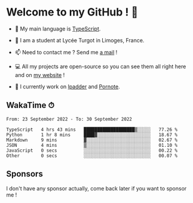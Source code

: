 # Welcome to my GitHub ! 🌃

- 🔭 My main language is [TypeScript](https://www.typescriptlang.org/).

- 🌱 I am a student at Lycée Turgot in Limoges, France.

- 📫 Need to contact me ? Send me <a href="mailto:mikkel@milescode.dev">a mail</a> !

- 💻 All my projects are open-source so you can see them all right here and on <a href="https://www.vexcited.ml">my website</a> !

- 👀 I currently work on [lpadder](https://github.com/Vexcited/lpadder) and [Pornote](https://github.com/Vexcited/Pornote).

## WakaTime ⏱

<!--START_SECTION:waka-->

```text
From: 23 September 2022 - To: 30 September 2022

TypeScript   4 hrs 43 mins   ███████████████████▒░░░░░   77.26 %
Python       1 hr 8 mins     ████▓░░░░░░░░░░░░░░░░░░░░   18.67 %
Markdown     9 mins          ▓░░░░░░░░░░░░░░░░░░░░░░░░   02.67 %
JSON         4 mins          ▒░░░░░░░░░░░░░░░░░░░░░░░░   01.10 %
JavaScript   0 secs          ░░░░░░░░░░░░░░░░░░░░░░░░░   00.22 %
Other        0 secs          ░░░░░░░░░░░░░░░░░░░░░░░░░   00.07 %
```

<!--END_SECTION:waka-->

## Sponsors

I don't have any sponsor actually, come back later if you want to sponsor me !
